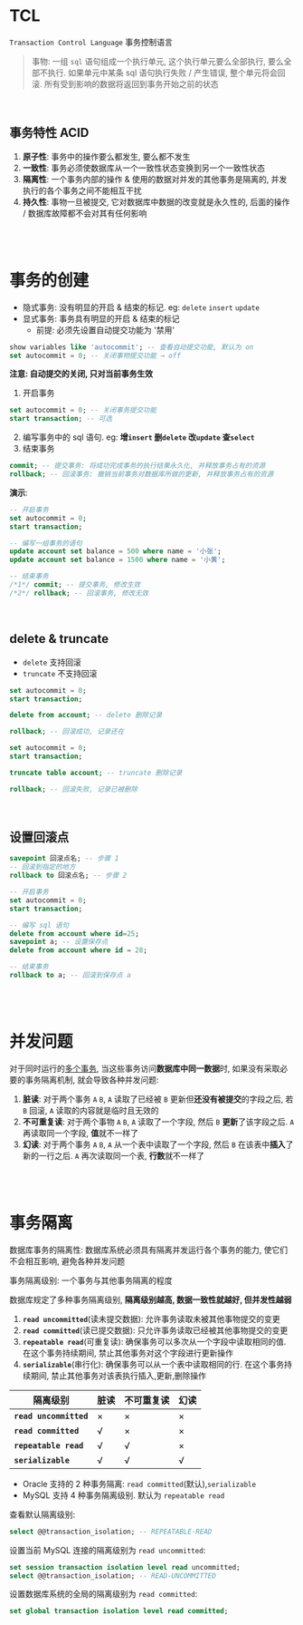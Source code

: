 # TCL

`Transaction Control Language` 事务控制语言

> 事物: 一组 `sql` 语句组成一个执行单元, 这个执行单元要么全部执行, 要么全部不执行. 如果单元中某条 sql 语句执行失败 / 产生错误, 整个单元将会回滚. 所有受到影响的数据将返回到事务开始之前的状态

<br>

## 事务特性 ACID

1. **原子性**: 事务中的操作要么都发生, 要么都不发生
2. **一致性**: 事务必须使数据库从一个一致性状态变换到另一个一致性状态
3. **隔离性**: 一个事务内部的操作 & 使用的数据对并发的其他事务是隔离的, 并发执行的各个事务之间不能相互干扰
4. **持久性**: 事物一旦被提交, 它对数据库中数据的改变就是永久性的, 后面的操作 / 数据库故障都不会对其有任何影响

<br><br>

# 事务的创建

-   隐式事务: 没有明显的开启 & 结束的标记. eg: `delete` `insert` `update`
-   显式事务: 事务具有明显的开启 & 结束的标记
    -   前提: 必须先设置自动提交功能为 '禁用'

```sql
show variables like 'autocommit'; -- 查看自动提交功能, 默认为 on
set autocommit = 0; -- 关闭事物提交功能 → off
```

**注意: 自动提交的关闭, 只对当前事务生效**

1. 开启事务

```sql
set autocommit = 0; -- 关闭事务提交功能
start transaction; -- 可选
```

2. 编写事务中的 sql 语句. eg: **增`insert` 删`delete` 改`update` 查`select`**
3. 结束事务

```sql
commit; -- 提交事务: 将成功完成事务的执行结果永久化, 并释放事务占有的资源
rollback; -- 回滚事务: 撤销当前事务对数据库所做的更新, 并释放事务占有的资源
```

**演示**:

```sql
-- 开启事务
set autocommit = 0;
start transaction;

-- 编写一组事务的语句
update account set balance = 500 where name = '小张';
update account set balance = 1500 where name = '小黄';

-- 结束事务
/*1*/ commit; -- 提交事务, 修改生效
/*2*/ rollback; -- 回滚事务, 修改无效
```

<br>

## delete & truncate

-   `delete` 支持回滚
-   `truncate` 不支持回滚

```sql
set autocommit = 0;
start transaction;

delete from account; -- delete 删除记录

rollback; -- 回滚成功, 记录还在
```

```sql
set autocommit = 0;
start transaction;

truncate table account; -- truncate 删除记录

rollback; -- 回滚失败, 记录已被删除
```

<br>

## 设置回滚点

```sql
savepoint 回滚点名; -- 步骤 1
-- 回滚到指定的地方
rollback to 回滚点名; -- 步骤 2
```

```sql
-- 开启事务
set autocommit = 0;
start transaction;

-- 编写 sql 语句
delete from account where id=25;
savepoint a; -- 设置保存点
delete from account where id = 28;

-- 结束事务
rollback to a; -- 回滚到保存点 a
```

<br><br>

# 并发问题

对于同时运行的<u>多个事务</u>, 当这些事务访问**数据库中同一数据**时, 如果没有采取必要的事务隔离机制, 就会导致各种并发问题:

1. **脏读**: 对于两个事务 `A` `B`, `A` 读取了已经被 `B` 更新但**还没有被提交**的字段之后, 若 `B` 回滚, `A` 读取的内容就是临时且无效的
2. **不可重复读**: 对于两个事物 `A` `B`, `A` 读取了一个字段, 然后 `B` **更新**了该字段之后. `A` 再读取同一个字段, **值**就不一样了
3. **幻读**: 对于两个事务 `A` `B`, `A` 从一个表中读取了一个字段, 然后 `B` 在该表中**插入**了新的一行之后. `A` 再次读取同一个表, **行数**就不一样了

<br><br>

# 事务隔离

数据库事务的隔离性: 数据库系统必须具有隔离并发运行各个事务的能力, 使它们不会相互影响, 避免各种并发问题

事务隔离级别: 一个事务与其他事务隔离的程度

数据库规定了多种事务隔离级别, **隔离级别越高, 数据一致性就越好, 但并发性越弱**

1. **`read uncommitted`**(读未提交数据): 允许事务读取未被其他事物提交的变更
2. **`read committed`**(读已提交数据): 只允许事务读取已经被其他事物提交的变更
3. **`repeatable read`**(可重复读): 确保事务可以多次从一个字段中读取相同的值. 在这个事务持续期间, 禁止其他事务对这个字段进行更新操作
4. **`serializable`**(串行化): 确保事务可以从一个表中读取相同的行. 在这个事务持续期间, 禁止其他事务对该表执行插入,更新,删除操作

| 隔离级别               | 脏读 | 不可重复读 | 幻读 |
| ---------------------- | ---- | ---------- | ---- |
| **`read uncommitted`** | ×    | ×          | ×    |
| **`read committed`**   | √    | ×          | ×    |
| **`repeatable read`**  | √    | √          | ×    |
| **`serializable`**     | √    | √          | √    |

-   Oracle 支持的 2 种事务隔离: `read committed`(默认),`serializable`
-   MySQL 支持 4 种事务隔离级别. 默认为 `repeatable read`

查看默认隔离级别:

```sql
select @@transaction_isolation; -- REPEATABLE-READ
```

设置当前 MySQL 连接的隔离级别为 `read uncommitted`:

```sql
set session transaction isolation level read uncommitted;
select @@transaction_isolation; -- READ-UNCOMMITTED
```

设置数据库系统的全局的隔离级别为 `read committed`:

```sql
set global transaction isolation level read committed;
```

<br>
